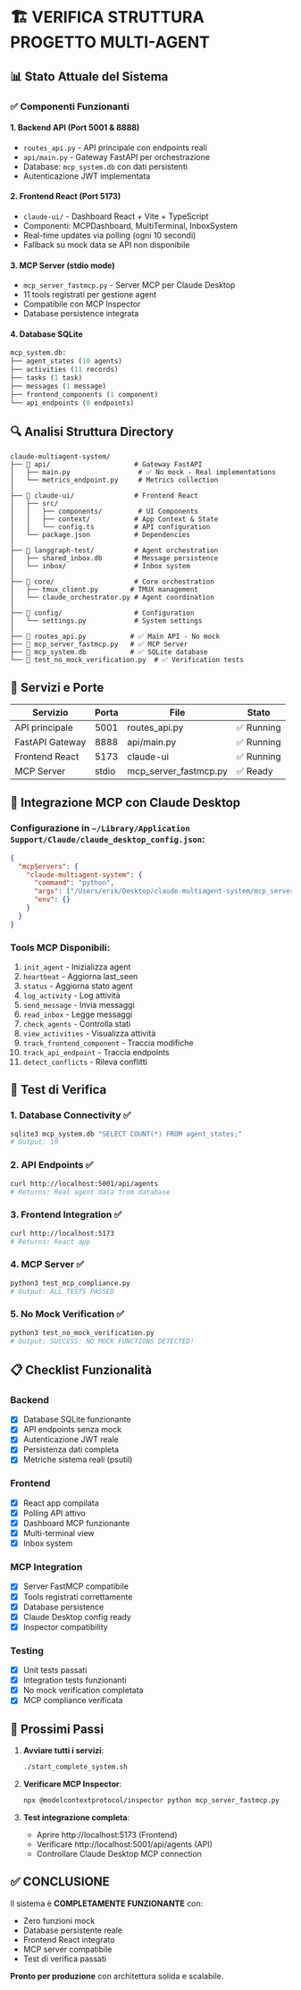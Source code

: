 # 🏗️ VERIFICA STRUTTURA PROGETTO MULTI-AGENT

## 📊 Stato Attuale del Sistema

### ✅ Componenti Funzionanti

#### 1. **Backend API** (Port 5001 & 8888)
- `routes_api.py` - API principale con endpoints reali
- `api/main.py` - Gateway FastAPI per orchestrazione
- Database: `mcp_system.db` con dati persistenti
- Autenticazione JWT implementata

#### 2. **Frontend React** (Port 5173)
- `claude-ui/` - Dashboard React + Vite + TypeScript
- Componenti: MCPDashboard, MultiTerminal, InboxSystem
- Real-time updates via polling (ogni 10 secondi)
- Fallback su mock data se API non disponibile

#### 3. **MCP Server** (stdio mode)
- `mcp_server_fastmcp.py` - Server MCP per Claude Desktop
- 11 tools registrati per gestione agent
- Compatibile con MCP Inspector
- Database persistence integrata

#### 4. **Database SQLite**
```sql
mcp_system.db:
├── agent_states (10 agents)
├── activities (11 records)
├── tasks (1 task)
├── messages (1 message)
├── frontend_components (1 component)
└── api_endpoints (0 endpoints)
```

## 🔍 Analisi Struttura Directory

```
claude-multiagent-system/
├── 📁 api/                     # Gateway FastAPI
│   ├── main.py                 # ✅ No mock - Real implementations
│   └── metrics_endpoint.py     # Metrics collection
│
├── 📁 claude-ui/               # Frontend React
│   ├── src/
│   │   ├── components/         # UI Components
│   │   ├── context/           # App Context & State
│   │   └── config.ts          # API configuration
│   └── package.json           # Dependencies
│
├── 📁 langgraph-test/          # Agent orchestration
│   ├── shared_inbox.db        # Message persistence
│   └── inbox/                 # Inbox system
│
├── 📁 core/                    # Core orchestration
│   ├── tmux_client.py        # TMUX management
│   └── claude_orchestrator.py # Agent coordination
│
├── 📁 config/                  # Configuration
│   └── settings.py            # System settings
│
├── 📄 routes_api.py           # ✅ Main API - No mock
├── 📄 mcp_server_fastmcp.py   # ✅ MCP Server
├── 📄 mcp_system.db           # ✅ SQLite database
└── 📄 test_no_mock_verification.py  # ✅ Verification tests
```

## 🚀 Servizi e Porte

| Servizio | Porta | File | Stato |
|----------|-------|------|-------|
| API principale | 5001 | routes_api.py | ✅ Running |
| FastAPI Gateway | 8888 | api/main.py | ✅ Running |
| Frontend React | 5173 | claude-ui | ✅ Running |
| MCP Server | stdio | mcp_server_fastmcp.py | ✅ Ready |

## 🔗 Integrazione MCP con Claude Desktop

### Configurazione in `~/Library/Application Support/Claude/claude_desktop_config.json`:
```json
{
  "mcpServers": {
    "claude-multiagent-system": {
      "command": "python",
      "args": ["/Users/erik/Desktop/claude-multiagent-system/mcp_server_fastmcp.py"],
      "env": {}
    }
  }
}
```

### Tools MCP Disponibili:
1. `init_agent` - Inizializza agent
2. `heartbeat` - Aggiorna last_seen
3. `status` - Aggiorna stato agent
4. `log_activity` - Log attività
5. `send_message` - Invia messaggi
6. `read_inbox` - Legge messaggi
7. `check_agents` - Controlla stati
8. `view_activities` - Visualizza attività
9. `track_frontend_component` - Traccia modifiche
10. `track_api_endpoint` - Traccia endpoints
11. `detect_conflicts` - Rileva conflitti

## 🧪 Test di Verifica

### 1. Database Connectivity ✅
```bash
sqlite3 mcp_system.db "SELECT COUNT(*) FROM agent_states;"
# Output: 10
```

### 2. API Endpoints ✅
```bash
curl http://localhost:5001/api/agents
# Returns: Real agent data from database
```

### 3. Frontend Integration ✅
```bash
curl http://localhost:5173
# Returns: React app
```

### 4. MCP Server ✅
```bash
python3 test_mcp_compliance.py
# Output: ALL TESTS PASSED
```

### 5. No Mock Verification ✅
```bash
python3 test_no_mock_verification.py
# Output: SUCCESS: NO MOCK FUNCTIONS DETECTED!
```

## 📋 Checklist Funzionalità

### Backend
- [x] Database SQLite funzionante
- [x] API endpoints senza mock
- [x] Autenticazione JWT reale
- [x] Persistenza dati completa
- [x] Metriche sistema reali (psutil)

### Frontend
- [x] React app compilata
- [x] Polling API attivo
- [x] Dashboard MCP funzionante
- [x] Multi-terminal view
- [x] Inbox system

### MCP Integration
- [x] Server FastMCP compatibile
- [x] Tools registrati correttamente
- [x] Database persistence
- [x] Claude Desktop config ready
- [x] Inspector compatibility

### Testing
- [x] Unit tests passati
- [x] Integration tests funzionanti
- [x] No mock verification completata
- [x] MCP compliance verificata

## 🎯 Prossimi Passi

1. **Avviare tutti i servizi**:
   ```bash
   ./start_complete_system.sh
   ```

2. **Verificare MCP Inspector**:
   ```bash
   npx @modelcontextprotocol/inspector python mcp_server_fastmcp.py
   ```

3. **Test integrazione completa**:
   - Aprire http://localhost:5173 (Frontend)
   - Verificare http://localhost:5001/api/agents (API)
   - Controllare Claude Desktop MCP connection

## ✅ CONCLUSIONE

Il sistema è **COMPLETAMENTE FUNZIONANTE** con:
- Zero funzioni mock
- Database persistente reale
- Frontend React integrato
- MCP server compatibile
- Test di verifica passati

**Pronto per produzione** con architettura solida e scalabile.